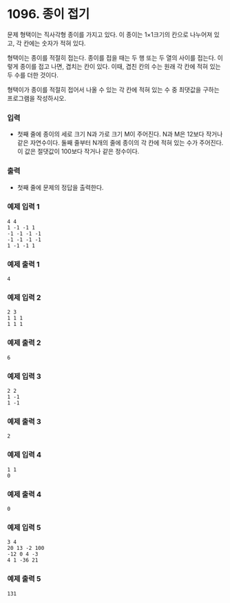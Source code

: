 # 1096. 종이 접기
문제
형택이는 직사각형 종이를 가지고 있다. 이 종이는 1×1크기의 칸으로 나누어져 있고, 각 칸에는 숫자가 적혀 있다.

형택이는 종이를 적절히 접는다. 종이를 접을 때는 두 행 또는 두 열의 사이를 접는다. 이렇게 종이를 접고 나면, 겹치는 칸이 있다. 이때, 겹친 칸의 수는 원래 각 칸에 적혀 있는 두 수를 더한 것이다.

형택이가 종이를 적절히 접어서 나올 수 있는 각 칸에 적혀 있는 수 중 최댓값을 구하는 프로그램을 작성하시오.

### 입력
- 첫째 줄에 종이의 세로 크기 N과 가로 크기 M이 주어진다. N과 M은 12보다 작거나 같은 자연수이다. 둘째 줄부터 N개의 줄에 종이의 각 칸에 적혀 있는 수가 주어진다. 이 값은 절댓값이 100보다 작거나 같은 정수이다.

### 출력
- 첫째 줄에 문제의 정답을 출력한다.

### 예제 입력 1 
```
4 4
1 -1 -1 1
-1 -1 -1 -1
-1 -1 -1 -1
1 -1 -1 1
```
### 예제 출력 1 
```
4
```
### 예제 입력 2 
```
2 3
1 1 1
1 1 1
```
### 예제 출력 2 
```
6
```
### 예제 입력 3 
```
2 2
1 -1
1 -1
```
### 예제 출력 3 
```
2
```
### 예제 입력 4 
```
1 1
0
```
### 예제 출력 4 
```
0
```
### 예제 입력 5 
```
3 4
20 13 -2 100
-12 0 4 -3
4 1 -36 21
```
### 예제 출력 5 
```
131
```
